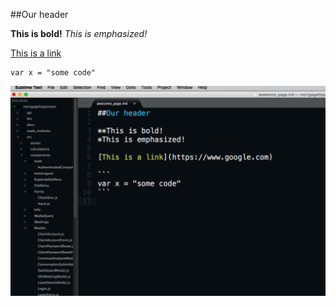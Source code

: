 ##Our header

**This is bold!**
*This is emphasized!*

[This is a link](https://www.google.com)

```
var x = "some code"
```
![This is our screenshot](screenshot.png)